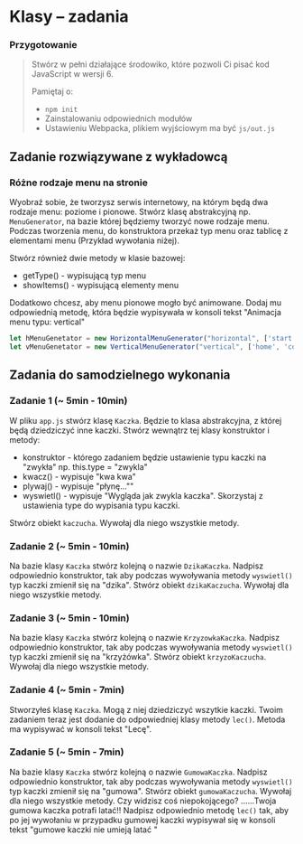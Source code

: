 # Klasy  &ndash; zadania

### Przygotowanie

> Stwórz w pełni działające środowiko, które pozwoli Ci pisać kod JavaScript w wersji 6.
>
> Pamiętaj o:
> - ```npm init```
> - Zainstalowaniu odpowiednich modułów
> - Ustawieniu Webpacka, plikiem  wyjściowym  ma być `js/out.js`

## Zadanie rozwiązywane z wykładowcą

### Różne rodzaje menu na stronie

Wyobraź sobie, że tworzysz serwis internetowy, na którym będą dwa rodzaje menu: poziome i pionowe.
Stwórz klasę abstrakcyjną np. ```MenuGenerator```, na bazie której będziemy tworzyć nowe rodzaje menu. Podczas tworzenia menu, do konstruktora przekaż typ menu oraz tablicę z elementami menu (Przykład wywołania niżej).

Stwórz również dwie metody w klasie bazowej:
* getType() - wypisującą typ menu
* showItems() - wypisującą elementy menu

Dodatkowo chcesz, aby menu pionowe mogło być animowane. Dodaj mu odpowiednią metodę, która będzie wypisywała w konsoli tekst "Animacja menu typu: vertical"

```JavaScript
let hMenuGenetator = new HorizontalMenuGenerator("horizontal", ['start', 'about']);
let vMenuGenetator = new VerticalMenuGenerator("vertical", ['home', 'contact']);
```


## Zadania do samodzielnego wykonania

### Zadanie 1 (~ 5min - 10min)

W pliku ```app.js``` stwórz klasę ```Kaczka```. Będzie to klasa abstrakcyjna, z której będą dziedziczyć inne kaczki. Stwórz wewnątrz tej klasy konstruktor i metody:

* konstruktor - którego zadaniem będzie ustawienie typu kaczki na "zwykła" np. this.type = "zwykla"
* kwacz() - wypisuje "kwa kwa"
* plywaj() - wypisuje "płynę...""
* wyswietl() - wypisuje "Wygląda jak zwykla kaczka". Skorzystaj z ustawienia type do wypisania typu kaczki.

Stwórz obiekt ```kaczucha```. Wywołaj dla niego wszystkie metody.

### Zadanie 2 (~ 5min - 10min)

Na bazie  klasy ```Kaczka``` stwórz kolejną o nazwie ```DzikaKaczka```. Nadpisz odpowiednio konstruktor, tak aby podczas wywoływania metody ```wyswietl()``` typ kaczki zmienił się na "dzika". Stwórz obiekt ```dzikaKaczucha```. Wywołaj dla niego wszystkie metody.

### Zadanie 3 (~ 5min - 10min)

Na bazie klasy ```Kaczka``` stwórz kolejną o nazwie ```KrzyzowkaKaczka```. Nadpisz odpowiednio konstruktor, tak aby podczas wywoływania metody ```wyswietl()``` typ kaczki zmienił się na "krzyżówka". Stwórz obiekt ```krzyzoKaczucha```. Wywołaj dla niego wszystkie metody.

### Zadanie 4 (~ 5min - 7min)

Stworzyłeś klasę ```Kaczka```. Mogą z niej dziedziczyć wszytkie kaczki. Twoim zadaniem teraz jest dodanie do odpowiedniej klasy  metody ```lec()```. Metoda ma wypisywać w konsoli tekst "Lecę".

### Zadanie 5 (~ 5min - 7min)
Na bazie  klasy ```Kaczka``` stwórz kolejną o nazwie ```GumowaKaczka```. Nadpisz odpowiednio konstruktor, tak aby podczas wywoływania metody ```wyswietl()``` typ kaczki zmienił się na "gumowa". Stwórz obiekt ```gumowaKaczucha```. Wywołaj dla niego wszystkie metody. Czy widzisz coś niepokojącego? ......Twoja gumowa kaczka potrafi latać!!
Nadpisz odpowiednio metodę ```lec()``` tak, aby po jej wywołaniu w przypadku gumowej kaczki wypisywał się w konsoli tekst "gumowe kaczki nie umieją latać "
